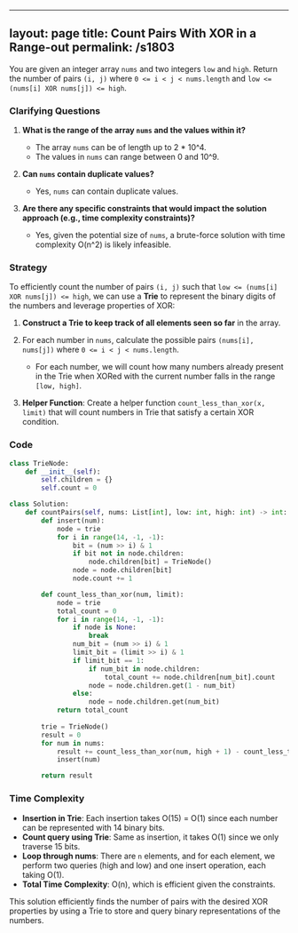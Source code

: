 
---
layout: page
title:  Count Pairs With XOR in a Range-out
permalink: /s1803
---

You are given an integer array `nums` and two integers `low` and `high`. Return the number of pairs `(i, j)` where `0 <= i < j < nums.length` and `low <= (nums[i] XOR nums[j]) <= high`.

### Clarifying Questions

1. **What is the range of the array `nums` and the values within it?**
   - The array `nums` can be of length up to 2 * 10^4.
   - The values in `nums` can range between 0 and 10^9.

2. **Can `nums` contain duplicate values?**
   - Yes, `nums` can contain duplicate values.

3. **Are there any specific constraints that would impact the solution approach (e.g., time complexity constraints)?**
   - Yes, given the potential size of `nums`, a brute-force solution with time complexity O(n^2) is likely infeasible.

### Strategy

To efficiently count the number of pairs `(i, j)` such that `low <= (nums[i] XOR nums[j]) <= high`, we can use a **Trie** to represent the binary digits of the numbers and leverage properties of XOR:

1. **Construct a Trie to keep track of all elements seen so far** in the array.
2. For each number in `nums`, calculate the possible pairs `(nums[i], nums[j])` where `0 <= i < j < nums.length`.
   - For each number, we will count how many numbers already present in the Trie when XORed with the current number falls in the range `[low, high]`.

3. **Helper Function**: Create a helper function `count_less_than_xor(x, limit)` that will count numbers in Trie that satisfy a certain XOR condition.

### Code

```python
class TrieNode:
    def __init__(self):
        self.children = {}
        self.count = 0

class Solution:
    def countPairs(self, nums: List[int], low: int, high: int) -> int:
        def insert(num):
            node = trie
            for i in range(14, -1, -1):
                bit = (num >> i) & 1
                if bit not in node.children:
                    node.children[bit] = TrieNode()
                node = node.children[bit]
                node.count += 1

        def count_less_than_xor(num, limit):
            node = trie
            total_count = 0
            for i in range(14, -1, -1):
                if node is None:
                    break
                num_bit = (num >> i) & 1
                limit_bit = (limit >> i) & 1
                if limit_bit == 1:
                    if num_bit in node.children:
                        total_count += node.children[num_bit].count
                    node = node.children.get(1 - num_bit)
                else:
                    node = node.children.get(num_bit)
            return total_count
        
        trie = TrieNode()
        result = 0
        for num in nums:
            result += count_less_than_xor(num, high + 1) - count_less_than_xor(num, low)
            insert(num)

        return result
```

### Time Complexity

- **Insertion in Trie**: Each insertion takes O(15) = O(1) since each number can be represented with 14 binary bits.
- **Count query using Trie**: Same as insertion, it takes O(1) since we only traverse 15 bits.
- **Loop through nums**: There are `n` elements, and for each element, we perform two queries (high and low) and one insert operation, each taking O(1).
- **Total Time Complexity**: O(n), which is efficient given the constraints.

This solution efficiently finds the number of pairs with the desired XOR properties by using a Trie to store and query binary representations of the numbers.